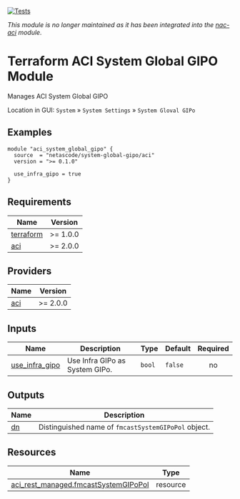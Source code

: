 <!-- BEGIN_TF_DOCS -->
[![Tests](https://github.com/netascode/terraform-aci-system-global-gipo/actions/workflows/test.yml/badge.svg)](https://github.com/netascode/terraform-aci-system-global-gipo/actions/workflows/test.yml)

*This module is no longer maintained as it has been integrated into the [nac-aci](https://github.com/netascode/terraform-aci-nac-aci) module.*

# Terraform ACI System Global GIPO Module

Manages ACI System Global GIPO

Location in GUI:
`System` » `System Settings` » `System Gloval GIPo`

## Examples

```hcl
module "aci_system_global_gipo" {
  source  = "netascode/system-global-gipo/aci"
  version = ">= 0.1.0"

  use_infra_gipo = true
}
```

## Requirements

| Name | Version |
|------|---------|
| <a name="requirement_terraform"></a> [terraform](#requirement\_terraform) | >= 1.0.0 |
| <a name="requirement_aci"></a> [aci](#requirement\_aci) | >= 2.0.0 |

## Providers

| Name | Version |
|------|---------|
| <a name="provider_aci"></a> [aci](#provider\_aci) | >= 2.0.0 |

## Inputs

| Name | Description | Type | Default | Required |
|------|-------------|------|---------|:--------:|
| <a name="input_use_infra_gipo"></a> [use\_infra\_gipo](#input\_use\_infra\_gipo) | Use Infra GIPo as System GIPo. | `bool` | `false` | no |

## Outputs

| Name | Description |
|------|-------------|
| <a name="output_dn"></a> [dn](#output\_dn) | Distinguished name of `fmcastSystemGIPoPol` object. |

## Resources

| Name | Type |
|------|------|
| [aci_rest_managed.fmcastSystemGIPoPol](https://registry.terraform.io/providers/CiscoDevNet/aci/latest/docs/resources/rest_managed) | resource |
<!-- END_TF_DOCS -->